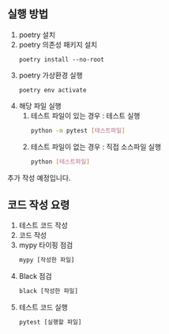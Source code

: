 ## 실행 방법 

1. poetry 설치 
2. poetry 의존성 패키지 설치
	```
	poetry install --no-root
	```
3. poetry 가상환경 실행
	```
	poetry env activate
	```
4. 해당 파일 실행 
	1. 테스트 파일이 있는 경우 : 테스트 실행 
		```sh
		python -m pytest [테스트파일]
		```
	2. 테스트 파일이 없는 경우 : 직접 소스파일 실행
		```sh
		python [테스트파일]
		```

추가 작성 예정입니다. 

## 코드 작성 요령 
1. 테스트 코드 작성
2. 코드 작성
3. mypy 타이핑 점검
	```sh
	mypy [작성한 파일]
	```
4. Black 점검
	```sh
	black [작성한 파일]
	```
5. 테스트 코드 실행
	```sh
	pytest [실행할 파일]
	``` 
